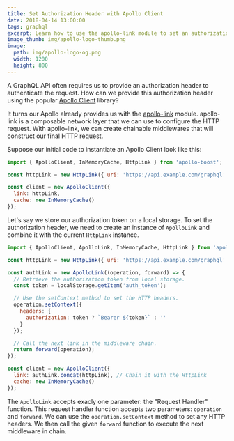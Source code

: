 ```yaml
---
title: Set Authorization Header with Apollo Client
date: 2018-04-14 13:00:00
tags: graphql
excerpt: Learn how to use the apollo-link module to set an authorization header when using the Apollo Client.
image_thumb: img/apollo-logo-thumb.png
image:
  path: img/apollo-logo-og.png
  width: 1200
  height: 800
---
```

A GraphQL API often requires us to provide an authorization header to authenticate the request. How can we provide this authorization header using the popular [Apollo Client](https://www.apollographql.com/client) library?

It turns our Apollo already provides us with the [apollo-link](https://www.apollographql.com/docs/link/) module. apollo-link is a composable network layer that we can use to configure the HTTP request. With apollo-link, we can create chainable middlewares that will construct our final HTTP request.

Suppose our initial code to instantiate an Apollo Client look like this:

```js
import { ApolloClient, InMemoryCache, HttpLink } from 'apollo-boost';

const httpLink = new HttpLink({ uri: 'https://api.example.com/graphql' });

const client = new ApolloClient({
  link: httpLink,
  cache: new InMemoryCache()
});
```

Let's say we store our authorization token on a local storage. To set the authorization header, we need to create an instance of `ApolloLink` and combine it with the current `HttpLink` instance.

```js
import { ApolloClient, ApolloLink, InMemoryCache, HttpLink } from 'apollo-boost';

const httpLink = new HttpLink({ uri: 'https://api.example.com/graphql' });

const authLink = new ApolloLink((operation, forward) => {
  // Retrieve the authorization token from local storage.
  const token = localStorage.getItem('auth_token');

  // Use the setContext method to set the HTTP headers.
  operation.setContext({
    headers: {
      authorization: token ? `Bearer ${token}` : ''
    }
  });

  // Call the next link in the middleware chain.
  return forward(operation);
});

const client = new ApolloClient({
  link: authLink.concat(httpLink), // Chain it with the HttpLink
  cache: new InMemoryCache()
});
```

The `ApolloLink` accepts exacly one parameter: the "Request Handler" function. This request handler function accepts two parameters: `operation` and `forward`. We can use the `operation.setContext` method to set any HTTP headers. We then call the given `forward` function to execute the next middleware in chain.
